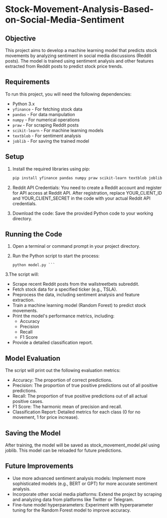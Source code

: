 # Stock-Movement-Analysis-Based-on-Social-Media-Sentiment

## Objective

This project aims to develop a machine learning model that predicts stock movements by analyzing sentiment in social media discussions (Reddit posts). The model is trained using sentiment analysis and other features extracted from Reddit posts to predict stock price trends.

## Requirements

To run this project, you will need the following dependencies:

- Python 3.x
- `yfinance` - For fetching stock data
- `pandas` - For data manipulation
- `numpy` - For numerical operations
- `praw` - For scraping Reddit posts
- `scikit-learn` - For machine learning models
- `textblob` - For sentiment analysis
- `joblib` - For saving the trained model

## Setup

1. Install the required libraries using pip:
   ```bash
   pip install yfinance pandas numpy praw scikit-learn textblob joblib
   
2. Reddit API Credentials: You need to create a Reddit account and register for API access at Reddit API. After registration, replace YOUR_CLIENT_ID and YOUR_CLIENT_SECRET in the code with your actual Reddit API credentials.

3. Download the code: Save the provided Python code to your working directory.

## Running the Code
1. Open a terminal or command prompt in your project directory.

2. Run the Python script to start the process:
      ```
     python model.py ```
3.The script will:

  - Scrape recent Reddit posts from the wallstreetbets subreddit.
  - Fetch stock data for a specified ticker (e.g., TSLA).
  - Preprocess the data, including sentiment analysis and feature extraction.
  - Train a machine learning model (Random Forest) to predict stock movements.
  - Print the model's performance metrics, including:
      - Accuracy
      - Precision
      - Recall
      - F1 Score
  - Provide a detailed classification report.
    
## Model Evaluation
The script will print out the following evaluation metrics:

- Accuracy: The proportion of correct predictions.
- Precision: The proportion of true positive predictions out of all positive predictions.
- Recall: The proportion of true positive predictions out of all actual positive cases.
- F1 Score: The harmonic mean of precision and recall.
- Classification Report: Detailed metrics for each class (0 for no movement, 1 for price increase).
  
## Saving the Model
After training, the model will be saved as stock_movement_model.pkl using joblib. This model can be reloaded for future predictions.

## Future Improvements
- Use more advanced sentiment analysis models: Implement more sophisticated models (e.g., BERT or GPT) for more accurate sentiment analysis.
- Incorporate other social media platforms: Extend the project by scraping and analyzing data from platforms like Twitter or Telegram.
- Fine-tune model hyperparameters: Experiment with hyperparameter tuning for the Random Forest model to improve accuracy.

